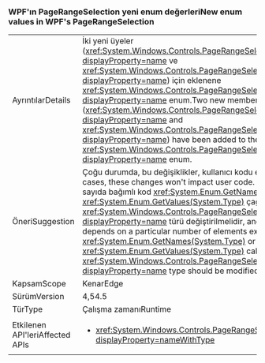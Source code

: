 ### <a name="new-enum-values-in-wpfs-pagerangeselection"></a><span data-ttu-id="0ec02-101">WPF'ın PageRangeSelection yeni enum değerleri</span><span class="sxs-lookup"><span data-stu-id="0ec02-101">New enum values in WPF's PageRangeSelection</span></span>

|   |   |
|---|---|
|<span data-ttu-id="0ec02-102">Ayrıntılar</span><span class="sxs-lookup"><span data-stu-id="0ec02-102">Details</span></span>|<span data-ttu-id="0ec02-103">İki yeni üyeler (<xref:System.Windows.Controls.PageRangeSelection.CurrentPage?displayProperty=name> ve <xref:System.Windows.Controls.PageRangeSelection.SelectedPages?displayProperty=name>) için eklenene <xref:System.Windows.Controls.PageRangeSelection?displayProperty=name> enum.</span><span class="sxs-lookup"><span data-stu-id="0ec02-103">Two new members (<xref:System.Windows.Controls.PageRangeSelection.CurrentPage?displayProperty=name> and <xref:System.Windows.Controls.PageRangeSelection.SelectedPages?displayProperty=name>) have been added to the <xref:System.Windows.Controls.PageRangeSelection?displayProperty=name> enum.</span></span>|
|<span data-ttu-id="0ec02-104">Öneri</span><span class="sxs-lookup"><span data-stu-id="0ec02-104">Suggestion</span></span>|<span data-ttu-id="0ec02-105">Çoğu durumda, bu değişiklikler, kullanıcı kodu etkisi olmaz.</span><span class="sxs-lookup"><span data-stu-id="0ec02-105">In most cases, these changes won't impact user code.</span></span> <span data-ttu-id="0ec02-106">Mevcut öğeleri belirli sayıda bağımlı kod <xref:System.Enum.GetNames(System.Type)> veya <xref:System.Enum.GetValues(System.Type)> çağırır <xref:System.Windows.Controls.PageRangeSelection?displayProperty=name> türü değiştirilmelidir, ancak.</span><span class="sxs-lookup"><span data-stu-id="0ec02-106">Code that depends on a particular number of elements existing in <xref:System.Enum.GetNames(System.Type)> or <xref:System.Enum.GetValues(System.Type)> calls on the <xref:System.Windows.Controls.PageRangeSelection?displayProperty=name> type should be modified, though.</span></span>|
|<span data-ttu-id="0ec02-107">Kapsam</span><span class="sxs-lookup"><span data-stu-id="0ec02-107">Scope</span></span>|<span data-ttu-id="0ec02-108">Kenar</span><span class="sxs-lookup"><span data-stu-id="0ec02-108">Edge</span></span>|
|<span data-ttu-id="0ec02-109">Sürüm</span><span class="sxs-lookup"><span data-stu-id="0ec02-109">Version</span></span>|<span data-ttu-id="0ec02-110">4,5</span><span class="sxs-lookup"><span data-stu-id="0ec02-110">4.5</span></span>|
|<span data-ttu-id="0ec02-111">Tür</span><span class="sxs-lookup"><span data-stu-id="0ec02-111">Type</span></span>|<span data-ttu-id="0ec02-112">Çalışma zamanı</span><span class="sxs-lookup"><span data-stu-id="0ec02-112">Runtime</span></span>|
|<span data-ttu-id="0ec02-113">Etkilenen API'leri</span><span class="sxs-lookup"><span data-stu-id="0ec02-113">Affected APIs</span></span>|<ul><li><xref:System.Windows.Controls.PageRangeSelection?displayProperty=nameWithType></li></ul>|

